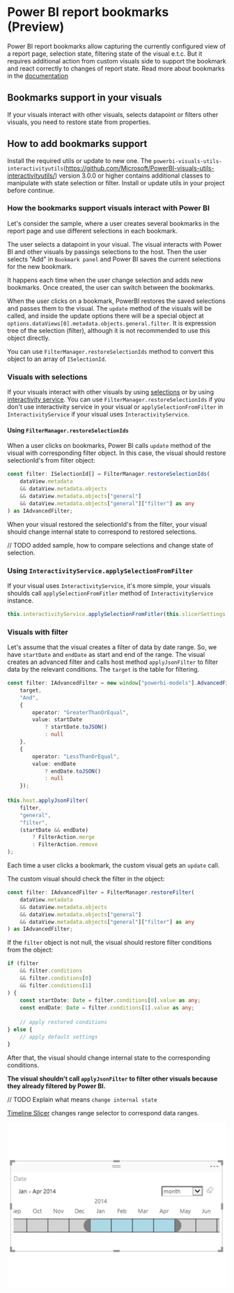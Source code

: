 # Power BI report bookmarks (Preview)

Power BI report bookmarks allow capturing the currently configured view of a report page, selection state, filtering state of the visual e.t.c. But it requires additional action from custom visuals side to support the bookmark and react correctly to changes of report state. Read more about bookmarks in the [documentation](https://docs.microsoft.com/en-us/power-bi/desktop-bookmarks)

## Bookmarks support in your visuals

If your visuals interact with other visuals, selects datapoint or filters other visuals, you need to restore state from properties.

## How to add bookmarks support

Install the required utils or update to new one. The `powerbi-visuals-utils-interactivityutils`(https://github.com/Microsoft/PowerBI-visuals-utils-interactivityutils/) version 3.0.0 or higher contains additional classes to manipulate with state selection or filter. Install or update utils in your project before continue.

### How the bookmarks support visuals interact with Power BI

Let's consider the sample, where a user creates several bookmarks in the report page and use different selections in each bookmark.

The user selects a datapoint in your visual. The visual interacts with Power BI and other visuals by passings selections to the host. Then the user selects "Add" in `Bookmark panel` and Power BI saves the current selections for the new bookmark.

It happens each time when the user change selection and adds new bookmarks.
Once created, the user can switch between the bookmarks.

When the user clicks on a bookmark, PowerBI restores the saved selections and passes them to the visual.
The `update` method of the visuals will be called, and inside the update options there will be a special object at `options.dataViews[0].metadata.objects.general.filter`. It is expression tree of the selection (filter), although it is not recommended to use this object directly.

You can use `FilterManager.restoreSelectionIds` method to convert this object to an array of `ISelectionId`.

### Visuals with selections

If your visuals interact with other visuals by using [selections](https://github.com/Microsoft/PowerBI-visuals/blob/master/Tutorial/Selection.md) or by using [interactivity service](https://github.com/Microsoft/powerbi-visuals-utils-interactivityutils/blob/master/docs/api/interactivityService.md). You can use `FilterManager.restoreSelectionIds` if you don't use interactivity service in your visual or `applySelectionFromFilter` in `InteractivityService` if your visual uses `InteractivityService`.

#### Using `FilterManager.restoreSelectionIds`

When a user clicks on bookmarks, Power BI calls `update` method of the visual with corresponding filter object. In this case, the visual should restore selectionId's from filter object:

```typescript
const filter: ISelectionId[] = FilterManager.restoreSelectionIds(
    dataView.metadata
    && dataView.metadata.objects
    && dataView.metadata.objects["general"]
    && dataView.metadata.objects["general"]["filter"] as any
) as IAdvancedFilter;
```

When your visual restored the selectionId's from the filter, your visual should change internal state to correspond to restored selections.

// TODO added sample, how to compare selections and change state of selection.

### Using `InteractivityService.applySelectionFromFilter`

If your visual uses `InteractivityService`, it's more simple, your visuals shoulds call `applySelectionFromFitler` method of `InteractivityService` instance.

```typescript
this.interactivityService.applySelectionFromFitler(this.slicerSettings.general.filter);
```

### Visuals with filter

Let's assume that the visual creates a filter of data by date range. So, we have `startDate` and `endDate` as start and end of the range.
The visual creates an advanced filter and calls host method `applyJsonFilter` to filter data by the relevant conditions.
The `target` is the table for filtering.

```typescript
const filter: IAdvancedFilter = new window["powerbi-models"].AdvancedFilter(
    target,
    "And",
    {
        operator: "GreaterThanOrEqual",
        value: startDate
            ? startDate.toJSON()
            : null
    },
    {
        operator: "LessThanOrEqual",
        value: endDate
            ? endDate.toJSON()
            : null
    });

this.host.applyJsonFilter(
    filter,
    "general",
    "filter",
    (startDate && endDate)
        ? FilterAction.merge
        : FilterAction.remove
);
```

Each time a user clicks a bookmark, the custom visual gets an `update` call.

The custom visual should check the filter in the object:

```typescript
const filter: IAdvancedFilter = FilterManager.restoreFilter(
    dataView.metadata
    && dataView.metadata.objects
    && dataView.metadata.objects["general"]
    && dataView.metadata.objects["general"]["filter"] as any
) as IAdvancedFilter;
```

If the `filter` object is not null, the visual should restore filter conditions from the object:

```typescript
if (filter
    && filter.conditions
    && filter.conditions[0]
    && filter.conditions[1]
) {
    const startDate: Date = filter.conditions[0].value as any;
    const endDate: Date = filter.conditions[1].value as any;

    // apply restored conditions
} else {
    // apply default settings
}
```

After that, the visual should change internal state to the corresponding conditions.

**The visual shouldn't call `applyJsonFilter` to filter other visuals because they already filtered by Power BI.**

// TODO Explain what means `change internal state`

[Timeline Slicer](https://appsource.microsoft.com/en-us/product/power-bi-visuals/WA104380786) changes range selector to correspond data ranges.

![](Tutorial/images/TimelinesBookmarksSupport.png)
